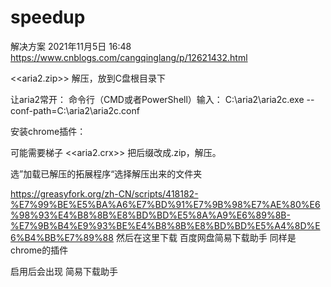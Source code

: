 # speedup
解决方案
2021年11月5日
16:48
https://www.cnblogs.com/cangqinglang/p/12621432.html
 
<<aria2.zip>> 
解压，放到C盘根目录下
 
 
 
让aria2常开：
命令行（CMD或者PowerShell）输入：
C:\aria2\aria2c.exe --conf-path=C:\aria2\aria2c.conf
 
 
 
安装chrome插件：
 
可能需要梯子
<<aria2.crx>> 
把后缀改成.zip，解压。
 
选”加载已解压的拓展程序“选择解压出来的文件夹
 
 
https://greasyfork.org/zh-CN/scripts/418182-%E7%99%BE%E5%BA%A6%E7%BD%91%E7%9B%98%E7%AE%80%E6%98%93%E4%B8%8B%E8%BD%BD%E5%8A%A9%E6%89%8B-%E7%9B%B4%E9%93%BE%E4%B8%8B%E8%BD%BD%E5%A4%8D%E6%B4%BB%E7%89%88
然后在这里下载 百度网盘简易下载助手
同样是chrome的插件
 
启用后会出现 简易下载助手
 


